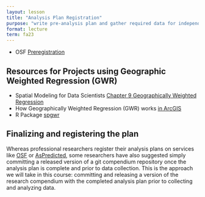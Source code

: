 ```yaml
---
layout: lesson
title: "Analysis Plan Registration"
purpose: "write pre-analysis plan and gather required data for independent replication"
format: lecture
term: fa23
---
```


- OSF [Preregistration](https://www.cos.io/initiatives/prereg)

## Resources for Projects using Geographic Weighted Regression (GWR)

- Spatial Modeling for Data Scientists [Chapter 9 Geographically Weighted Regression](https://gdsl-ul.github.io/san/gwr.html)
- How Geographically Weighted Regression (GWR) works [in ArcGIS](https://pro.arcgis.com/en/pro-app/latest/tool-reference/spatial-statistics/how-geographicallyweightedregression-works.htm)
- R Package [spgwr](https://cran.r-project.org/package=spgwr)

## Finalizing and registering the plan

Whereas professional researchers register their analysis plans on services like [OSF](https://osf.io/registries) or [AsPredicted](https://aspredicted.org/), some researchers have also suggested simply committing a released version of a git compendium repository once the analysis plan is complete and prior to data collection.
This is the approach we will take in this course: committing and releasing a version of the research compendium with the completed analysis plan prior to collecting and analyzing data.
